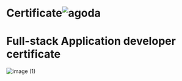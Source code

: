 # Certificate![agoda](https://github.com/user-attachments/assets/c98d7797-0426-4ce3-aa88-329a71ed281e)
<h1>Full-stack Application developer certificate </h1>

![image (1)](https://github.com/user-attachments/assets/7795e1c3-dccd-4781-b6bd-679f989a5833)
